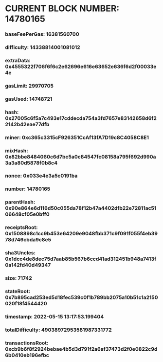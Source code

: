 # CURRENT BLOCK NUMBER: 14780165

### baseFeePerGas: 16381560700
### difficulty: 14338814001081012
### extraData: 0x4555322f706f6f6c2e62696e616e63652e636f6d2f00033e4e
### gasLimit: 29970705
### gasUsed: 14748721
### hash: 0x27005c6f5a7c493e17cddecda754a3fd7657e83142658d6f22142b42eae77dfb
### miner: 0xc365c3315cF926351CcAf13fA7D19c8C4058C8E1
### mixHash: 0x82bbe8484060c6d7bc5a0c84547fc08158a795f692d990a3a3a80d5878f0b8c4
### nonce: 0x033e4e3a5c0191ba
### number: 14780165
### parentHash: 0x90e864e6d116d50c055da78f12b47a4402dfb22e72811ac5106648cf05e0bff0
### receiptsRoot: 0x1508898c1cc9b453e64209e9048fbb371c9f091f055f4eb3978d746cbda9c8e5
### sha3Uncles: 0x1dcc4de8dec75d7aab85b567b6ccd41ad312451b948a7413f0a142fd40d49347
### size: 71742
### stateRoot: 0x7b895cad253ed5d18fec539c0f1b789bb2075a10b51c1a2150020f18f4544420
### timestamp: 2022-05-15 13:17:53.199404
### totalDifficulty: 49038972953581987331772
### transactionsRoot: 0xcb9b6f8f2924bebae4b5d3d791f2a6af37473d2f0e0822c9d6b0410eb196efbc
